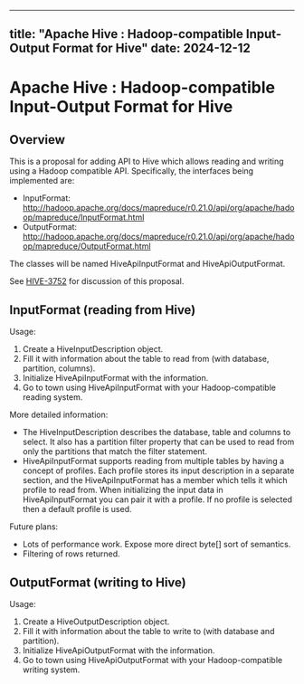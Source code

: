 ---

title: "Apache Hive : Hadoop-compatible Input-Output Format for Hive"
date: 2024-12-12
----------------

# Apache Hive : Hadoop-compatible Input-Output Format for Hive

## Overview

This is a proposal for adding API to Hive which allows reading and writing using a Hadoop compatible API. Specifically, the interfaces being implemented are:

* InputFormat: <http://hadoop.apache.org/docs/mapreduce/r0.21.0/api/org/apache/hadoop/mapreduce/InputFormat.html>
* OutputFormat: <http://hadoop.apache.org/docs/mapreduce/r0.21.0/api/org/apache/hadoop/mapreduce/OutputFormat.html>

The classes will be named HiveApiInputFormat and HiveApiOutputFormat.

See [HIVE-3752](https://issues.apache.org/jira/browse/HIVE-3752) for discussion of this proposal.

## InputFormat (reading from Hive)

Usage:

1. Create a HiveInputDescription object.
2. Fill it with information about the table to read from (with database, partition, columns).
3. Initialize HiveApiInputFormat with the information.
4. Go to town using HiveApiInputFormat with your Hadoop-compatible reading system.

More detailed information:

* The HiveInputDescription describes the database, table and columns to select. It also has a partition filter property that can be used to read from only the partitions that match the filter statement.
* HiveApiInputFormat supports reading from multiple tables by having a concept of profiles. Each profile stores its input description in a separate section, and the HiveApiInputFormat has a member which tells it which profile to read from. When initializing the input data in HiveApiInputFormat you can pair it with a profile. If no profile is selected then a default profile is used.

Future plans:

* Lots of performance work. Expose more direct byte[] sort of semantics.
* Filtering of rows returned.

## OutputFormat (writing to Hive)

Usage:

1. Create a HiveOutputDescription object.
2. Fill it with information about the table to write to (with database and partition).
3. Initialize HiveApiOutputFormat with the information.
4. Go to town using HiveApiOutputFormat with your Hadoop-compatible writing system.

